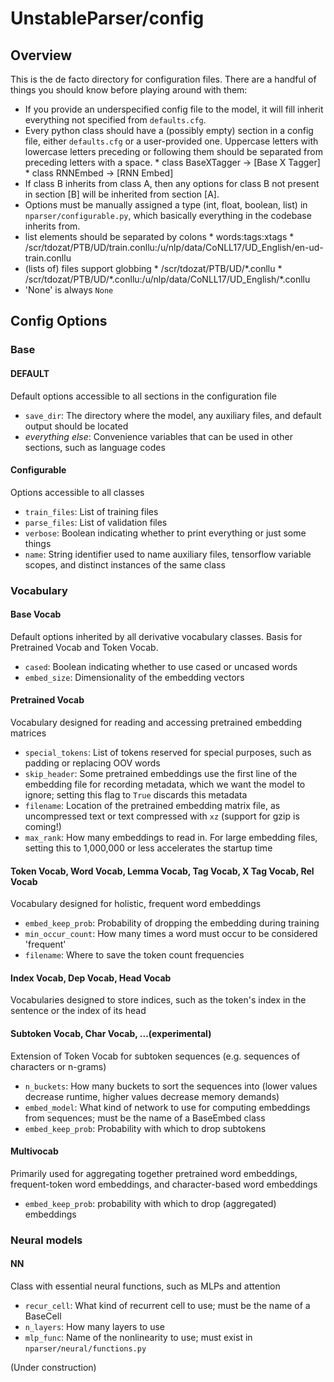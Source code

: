 # UnstableParser/config

## Overview
This is the de facto directory for configuration files. There are a handful of things you should know before playing around with them:

* If you provide an underspecified config file to the model, it will fill inherit everything not specified from `defaults.cfg`.
* Every python class should have a (possibly empty) section in a config file, either `defaults.cfg` or a user-provided one. Uppercase letters with lowercase letters preceding or following them should be separated from preceding letters with a space.
      * class BaseXTagger -> [Base X Tagger]
      * class RNNEmbed -> [RNN Embed]
* If class B inherits from class A, then any options for class B not present in section [B] will be inherited from section [A].
* Options must be manually assigned a type (int, float, boolean, list) in `nparser/configurable.py`, which basically everything in the codebase inherits from.
* list elements should be separated by colons
      * words:tags:xtags
      * /scr/tdozat/PTB/UD/train.conllu:/u/nlp/data/CoNLL17/UD_English/en-ud-train.conllu
* (lists of) files support globbing
      * /scr/tdozat/PTB/UD/*.conllu
      * /scr/tdozat/PTB/UD/\*.conllu:/u/nlp/data/CoNLL17/UD_English/\*.conllu
* 'None' is always `None`

## Config Options
### Base
#### DEFAULT
Default options accessible to all sections in the configuration file

* `save_dir`: The directory where the model, any auxiliary files, and default output should be located
* *everything else*: Convenience variables that can be used in other sections, such as language codes

#### Configurable
Options accessible to all classes

* `train_files`: List of training files
* `parse_files`: List of validation files
* `verbose`: Boolean indicating whether to print everything or just some things
* `name`: String identifier used to name auxiliary files, tensorflow variable scopes, and distinct instances of the same class

### Vocabulary
#### Base Vocab
Default options inherited by all derivative vocabulary classes. Basis for Pretrained Vocab and Token Vocab.

* `cased`: Boolean indicating whether to use cased or uncased words
* `embed_size`: Dimensionality of the embedding vectors

#### Pretrained Vocab
Vocabulary designed for reading and accessing pretrained embedding matrices

* `special_tokens`: List of tokens reserved for special purposes, such as padding or replacing OOV words
* `skip_header`: Some pretrained embeddings use the first line of the embedding file for recording metadata, which we want the model to ignore; setting this flag to `True` discards this metadata
* `filename`: Location of the pretrained embedding matrix file, as uncompressed text or text compressed with `xz` (support for gzip is coming!)
* `max_rank`: How many embeddings to read in. For large embedding files, setting this to 1,000,000 or less accelerates the startup time

#### Token Vocab, Word Vocab, Lemma Vocab, Tag Vocab, X Tag Vocab, Rel Vocab
Vocabulary designed for holistic, frequent word embeddings

* `embed_keep_prob`: Probability of dropping the embedding during training
* `min_occur_count`: How many times a word must occur to be considered 'frequent'
* `filename`: Where to save the token count frequencies

#### Index Vocab, Dep Vocab, Head Vocab
Vocabularies designed to store indices, such as the token's index in the sentence or the index of its head

#### Subtoken Vocab, Char Vocab, ...(experimental)
Extension of Token Vocab for subtoken sequences (e.g. sequences of characters or n-grams)

* `n_buckets`: How many buckets to sort the sequences into (lower values decrease runtime, higher values decrease memory demands)
* `embed_model`: What kind of network to use for computing embeddings from sequences; must be the name of a BaseEmbed class
* `embed_keep_prob`: Probability with which to drop subtokens

#### Multivocab
Primarily used for aggregating together pretrained word embeddings, frequent-token word embeddings, and character-based word embeddings

* `embed_keep_prob`: probability with which to drop (aggregated) embeddings

### Neural models
#### NN
Class with essential neural functions, such as MLPs and attention

* `recur_cell`: What kind of recurrent cell to use; must be the name of a BaseCell
* `n_layers`: How many layers to use
* `mlp_func`: Name of the nonlinearity to use; must exist in `nparser/neural/functions.py`

(Under construction)
